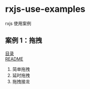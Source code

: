 # rxjs-use-examples

rxjs 使用案例

## 案例 1：拖拽

[目录](pages/page-1/)  
[README](pages/page-1/README.md)

1. 简单拖拽
2. 延时拖拽
3. 拖拽接龙
